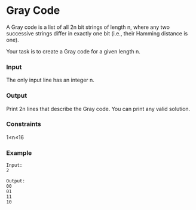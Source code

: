 # Gray Code
A Gray code is a list of all 2n bit strings of length n, where any two successive strings differ in exactly one bit (i.e., their Hamming distance is one).

Your task is to create a Gray code for a given length n.

### Input

The only input line has an integer n.

### Output

Print 2n lines that describe the Gray code. You can print any valid solution.

### Constraints
1≤n≤16
### Example
```
Input:
2

Output:
00
01
11
10
```
